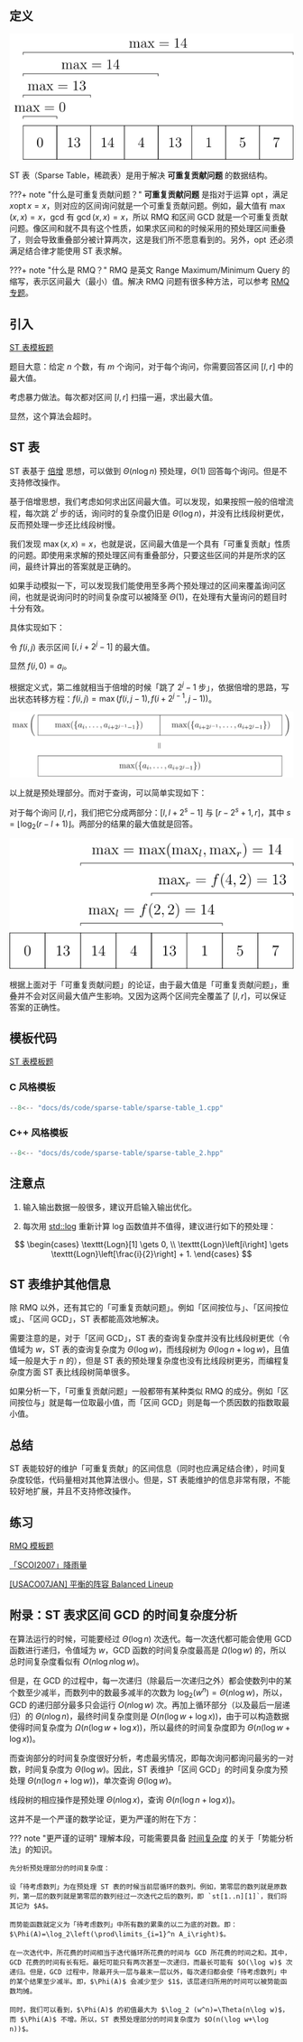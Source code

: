 ## 定义

![ST 表示意图](images/st.svg)

ST 表（Sparse Table，稀疏表）是用于解决 **可重复贡献问题** 的数据结构。

???+ note "什么是可重复贡献问题？"
    **可重复贡献问题** 是指对于运算 $\operatorname{opt}$，满足 $x\operatorname{opt} x=x$，则对应的区间询问就是一个可重复贡献问题。例如，最大值有 $\max(x,x)=x$，gcd 有 $\operatorname{gcd}(x,x)=x$，所以 RMQ 和区间 GCD 就是一个可重复贡献问题。像区间和就不具有这个性质，如果求区间和的时候采用的预处理区间重叠了，则会导致重叠部分被计算两次，这是我们所不愿意看到的。另外，$\operatorname{opt}$ 还必须满足结合律才能使用 ST 表求解。

???+ note "什么是 RMQ？"
    RMQ 是英文 Range Maximum/Minimum Query 的缩写，表示区间最大（最小）值。解决 RMQ 问题有很多种方法，可以参考 [RMQ 专题](../topic/rmq.md)。

## 引入

[ST 表模板题](https://www.luogu.com.cn/problem/P3865)

题目大意：给定 $n$ 个数，有 $m$ 个询问，对于每个询问，你需要回答区间 $[l,r]$ 中的最大值。

考虑暴力做法。每次都对区间 $[l,r]$ 扫描一遍，求出最大值。

显然，这个算法会超时。

## ST 表

ST 表基于 [倍增](../basic/binary-lifting.md) 思想，可以做到 $\Theta(n\log n)$ 预处理，$\Theta(1)$ 回答每个询问。但是不支持修改操作。

基于倍增思想，我们考虑如何求出区间最大值。可以发现，如果按照一般的倍增流程，每次跳 $2^i$ 步的话，询问时的复杂度仍旧是 $\Theta(\log n)$，并没有比线段树更优，反而预处理一步还比线段树慢。

我们发现 $\max(x,x)=x$，也就是说，区间最大值是一个具有「可重复贡献」性质的问题。即使用来求解的预处理区间有重叠部分，只要这些区间的并是所求的区间，最终计算出的答案就是正确的。

如果手动模拟一下，可以发现我们能使用至多两个预处理过的区间来覆盖询问区间，也就是说询问时的时间复杂度可以被降至 $\Theta(1)$，在处理有大量询问的题目时十分有效。

具体实现如下：

令 $f(i,j)$ 表示区间 $[i,i+2^j-1]$ 的最大值。

显然 $f(i,0)=a_i$。

根据定义式，第二维就相当于倍增的时候「跳了 $2^j-1$ 步」，依据倍增的思路，写出状态转移方程：$f(i,j)=\max(f(i,j-1),f(i+2^{j-1},j-1))$。

![](./images/st-preprocess-lift.svg)

以上就是预处理部分。而对于查询，可以简单实现如下：

对于每个询问 $[l,r]$，我们把它分成两部分：$[l,l+2^s-1]$ 与 $[r-2^s+1,r]$，其中 $s=\left\lfloor\log_2(r-l+1)\right\rfloor$。两部分的结果的最大值就是回答。

![ST 表的查询过程](./images/st-query.svg)

根据上面对于「可重复贡献问题」的论证，由于最大值是「可重复贡献问题」，重叠并不会对区间最大值产生影响。又因为这两个区间完全覆盖了 $[l,r]$，可以保证答案的正确性。

## 模板代码

[ST 表模板题](https://www.luogu.com.cn/problem/P3865)

### C 风格模板

```cpp
--8<-- "docs/ds/code/sparse-table/sparse-table_1.cpp"
```

### C++ 风格模板

```cpp
--8<-- "docs/ds/code/sparse-table/sparse-table_2.hpp"
```

## 注意点

1.  输入输出数据一般很多，建议开启输入输出优化。

2.  每次用 [std::log](https://en.cppreference.com/w/cpp/numeric/math/log) 重新计算 log 函数值并不值得，建议进行如下的预处理：

$$
\begin{cases}
\texttt{Logn}[1] \gets 0, \\
\texttt{Logn}\left[i\right] \gets \texttt{Logn}\left[\frac{i}{2}\right] + 1.
\end{cases}
$$

## ST 表维护其他信息

除 RMQ 以外，还有其它的「可重复贡献问题」。例如「区间按位与」、「区间按位或」、「区间 GCD」，ST 表都能高效地解决。

需要注意的是，对于「区间 GCD」，ST 表的查询复杂度并没有比线段树更优（令值域为 $w$，ST 表的查询复杂度为 $\Theta(\log w)$，而线段树为 $\Theta(\log n+\log w)$，且值域一般是大于 $n$ 的），但是 ST 表的预处理复杂度也没有比线段树更劣，而编程复杂度方面 ST 表比线段树简单很多。

如果分析一下，「可重复贡献问题」一般都带有某种类似 RMQ 的成分。例如「区间按位与」就是每一位取最小值，而「区间 GCD」则是每一个质因数的指数取最小值。

## 总结

ST 表能较好的维护「可重复贡献」的区间信息（同时也应满足结合律），时间复杂度较低，代码量相对其他算法很小。但是，ST 表能维护的信息非常有限，不能较好地扩展，并且不支持修改操作。

## 练习

[RMQ 模板题](https://www.luogu.com.cn/problem/P3865)

[「SCOI2007」降雨量](https://loj.ac/problem/2279)

[\[USACO07JAN\] 平衡的阵容 Balanced Lineup](https://www.luogu.com.cn/problem/P2880)

## 附录：ST 表求区间 GCD 的时间复杂度分析

在算法运行的时候，可能要经过 $\Theta(\log n)$ 次迭代。每一次迭代都可能会使用 GCD 函数进行递归，令值域为 $w$，GCD 函数的时间复杂度最高是 $\Omega(\log w)$ 的，所以总时间复杂度看似有 $O(n\log n\log w)$。

但是，在 GCD 的过程中，每一次递归（除最后一次递归之外）都会使数列中的某个数至少减半，而数列中的数最多减半的次数为 $\log_2 (w^n)=\Theta(n\log w)$，所以，GCD 的递归部分最多只会运行 $O(n\log w)$ 次。再加上循环部分（以及最后一层递归）的 $\Theta(n\log n)$，最终时间复杂度则是 $O(n(\log w+\log x))$，由于可以构造数据使得时间复杂度为 $\Omega(n(\log w+\log x))$，所以最终的时间复杂度即为 $\Theta(n(\log w+\log x))$。

而查询部分的时间复杂度很好分析，考虑最劣情况，即每次询问都询问最劣的一对数，时间复杂度为 $\Theta(\log w)$。因此，ST 表维护「区间 GCD」的时间复杂度为预处理 $\Theta(n(\log n+\log w))$，单次查询 $\Theta(\log w)$。

线段树的相应操作是预处理 $\Theta(n\log x)$，查询 $\Theta(n(\log n+\log x))$。

这并不是一个严谨的数学论证，更为严谨的附在下方：

??? note "更严谨的证明"
    理解本段，可能需要具备 [时间复杂度](../basic/complexity.md) 的关于「势能分析法」的知识。
    
    先分析预处理部分的时间复杂度：
    
    设「待考虑数列」为在预处理 ST 表的时候当前层循环的数列。例如，第零层的数列就是原数列，第一层的数列就是第零层的数列经过一次迭代之后的数列，即 `st[1..n][1]`，我们将其记为 $A$。
    
    而势能函数就定义为「待考虑数列」中所有数的累乘的以二为底的对数。即：$\Phi(A)=\log_2\left(\prod\limits_{i=1}^n A_i\right)$。
    
    在一次迭代中，所花费的时间相当于迭代循环所花费的时间与 GCD 所花费的时间之和。其中，GCD 花费的时间有长有短。最短可能只有两次甚至一次递归，而最长可能有 $O(\log w)$ 次递归。但是，GCD 过程中，除最开头一层与最末一层以外，每次递归都会使「待考虑数列」中的某个结果至少减半。即，$\Phi(A)$ 会减少至少 $1$，该层递归所用的时间可以被势能函数均摊。
    
    同时，我们可以看到，$\Phi(A)$ 的初值最大为 $\log_2 (w^n)=\Theta(n\log w)$，而 $\Phi(A)$ 不增。所以，ST 表预处理部分的时间复杂度为 $O(n(\log w+\log n))$。
